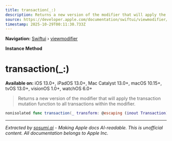 ```yaml
---
title: transaction(_:)
description: Returns a new version of the modifier that will apply the transaction mutation function  to all transactions within the modifier.
source: https://developer.apple.com/documentation/swiftui/viewmodifier/transaction(_:)
timestamp: 2025-10-29T00:11:30.733Z
---
```


**Navigation:** [Swiftui](/documentation/swiftui) › [viewmodifier](/documentation/swiftui/viewmodifier)

**Instance Method**

# transaction(_:)

**Available on:** iOS 13.0+, iPadOS 13.0+, Mac Catalyst 13.0+, macOS 10.15+, tvOS 13.0+, visionOS 1.0+, watchOS 6.0+

> Returns a new version of the modifier that will apply the transaction mutation function  to all transactions within the modifier.

```swift
nonisolated func transaction(_ transform: @escaping (inout Transaction) -> Void) -> some ViewModifier
```

---

*Extracted by [sosumi.ai](https://sosumi.ai) - Making Apple docs AI-readable.*
*This is unofficial content. All documentation belongs to Apple Inc.*

